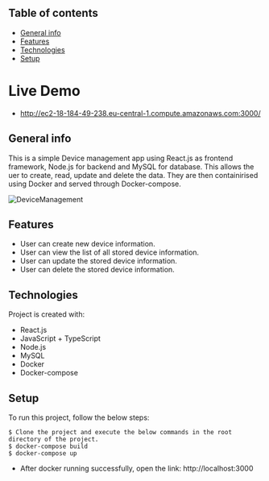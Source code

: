 ## Table of contents
* [General info](#general-info)
* [Features](#features)
* [Technologies](#technologies)
* [Setup](#setup)

# Live Demo
* http://ec2-18-184-49-238.eu-central-1.compute.amazonaws.com:3000/

## General info
This is a simple Device management app using React.js as frontend framework, Node.js for backend and MySQL for database. This allows the uer to create, read, update and delete the data.
They are then containirised using Docker and served through Docker-compose.

![DeviceManagement](https://github.com/jsmathews/ReactAppWithTypeScript/assets/38797524/d11b1131-a3c1-4691-b96d-a8d296753494)

## Features
- User can create new device information.
- User can view the list of all stored device information.
- User can update the stored device information.
- User can delete the stored device information.

## Technologies
Project is created with:
* React.js
* JavaScript + TypeScript
* Node.js
* MySQL
* Docker
* Docker-compose
	
## Setup
To run this project, follow the below steps:

```
$ Clone the project and execute the below commands in the root directory of the project.
$ docker-compose build
$ docker-compose up
```
* After docker running successfully, open the link: http://localhost:3000
